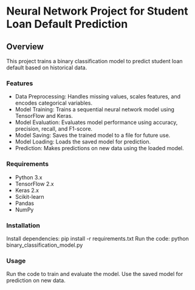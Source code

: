 # Neural Network Project for Student Loan Default Prediction

## Overview

This project trains a binary classification model to predict student loan default based on historical data.

### Features

- Data Preprocessing: Handles missing values, scales features, and encodes categorical variables.
- Model Training: Trains a sequential neural network model using TensorFlow and Keras.
- Model Evaluation: Evaluates model performance using accuracy, precision, recall, and F1-score.
- Model Saving: Saves the trained model to a file for future use.
- Model Loading: Loads the saved model for prediction.
- Prediction: Makes predictions on new data using the loaded model.

### Requirements

- Python 3.x
- TensorFlow 2.x
- Keras 2.x
- Scikit-learn
- Pandas
- NumPy

### Installation

Install dependencies: pip install -r requirements.txt
Run the code: python binary_classification_model.py

### Usage

Run the code to train and evaluate the model.
Use the saved model for prediction on new data.
